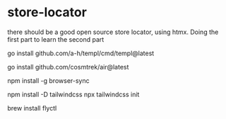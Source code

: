 # store-locator

there should be a good open source store locator, using htmx.  Doing the first part to learn the second part

go install github.com/a-h/templ/cmd/templ@latest

go install github.com/cosmtrek/air@latest

npm install -g browser-sync


npm install -D tailwindcss
npx tailwindcss init

brew install flyctl

